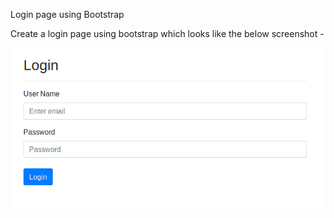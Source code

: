 Login page using Bootstrap

Create a login page using bootstrap which looks like the below screenshot - 

![bootstrap login page](../../../images/login-page-bootstrap.png)
